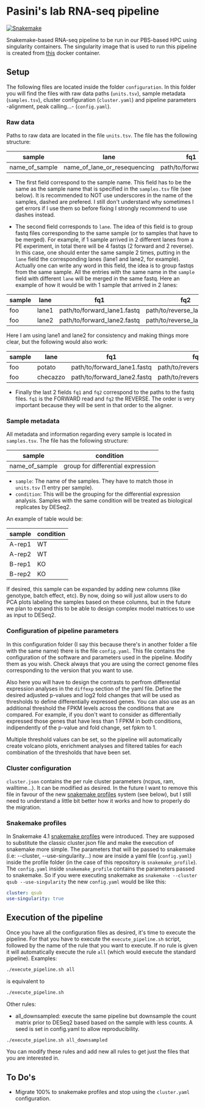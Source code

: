 # Pasini's lab RNA-seq pipeline

[![Snakemake](https://img.shields.io/badge/snakemake-≥5.4.3-brightgreen.svg)](https://snakemake.bitbucket.io)

Snakemake-based RNA-seq pipeline to be run in our PBS-based HPC using singularity containers. The singularity image that is used to run this pipeline is created from [this](https://github.com/dfernandezperez/Docker/blob/master/RNA-seq/Dockerfile) docker container.

## Setup

The following files are located inside the folder `configuration`. In this folder you will find the files with raw data paths (`units.tsv`), sample metadata (`samples.tsv`), cluster configuration (`cluster.yaml`) and pipeline parameters -alignment, peak calling...- (`config.yaml`).

### Raw data

Paths to raw data are located in the file `units.tsv`. The file has the following structure:

| sample | lane | fq1 | fq2 |
|--------|------|-----|------|
| name_of_sample | name_of_lane_or_resequencing | path/to/forward.fastq | path/to/reverse.fastq |

* The first field correspond to the sample name. This field has to be the same as the sample name that is specified in the `samples.tsv` file (see below). It is recommended to NOT use underscores in the name of the samples, dashed are prefered. I still don't understand why sometimes I get errors if I use them so before fixing I strongly recommend to use dashes instead.

* The second field corresponds to `lane`. The idea of this field is to group fastq files corresponding to the same sample (or to samples that have to be merged). For example, if 1 sample arrived in 2 different lanes from a PE experiment, in total there will be 4 fastqs (2 forward and 2 reverse). In this case, one should enter the same sample 2 times, putting in the `lane` field the corresponding lanes (lane1 and lane2, for example). Actually one can write any word in this field, the idea is to group fastqs from the same sample. All the entries with the same name in the `sample` field with different `lane` will be merged in the same fastq. Here an example of how it would be with 1 sample that arrived in 2 lanes:

| sample | lane | fq1 | fq2 |
|--------|------|-----|------|
| foo | lane1 | path/to/forward_lane1.fastq | path/to/reverse_lane1.fastq |
| foo | lane2 | path/to/forward_lane2.fastq | path/to/reverse_lane2.fastq |

Here I am using lane1 and lane2 for consistency and making things more clear, but the following would also work:

| sample | lane | fq1 | fq2 |
|--------|------|-----|------|
| foo | potato | path/to/forward_lane1.fastq | path/to/reverse_lane1.fastq |
| foo | checazzo | path/to/forward_lane2.fastq | path/to/reverse_lane2.fastq |

* Finally the last 2 fields `fq1` and `fq2` correspond to the paths to the fastq files. `fq1` is the FORWARD read and  `fq2` the REVERSE. The order is very important because they will be sent in that order to the aligner.


### Sample metadata

All metadata and information regarding every sample is located in `samples.tsv`. The file has the following structure:

| sample | condition | 
|------|-------|
| name_of_sample | group for differential expression |

* `sample`: The name of the samples. They have to match those in `units.tsv` (1 entry per sample).
* `condition`: This will be the grouping for the differential expression analysis. Samples with the same condition will be treated as biological replicates by DESeq2. 

An example of table would be:


| sample | condition | 
|------|-------|
| A-rep1 | WT |
| A-rep2 | WT |
| B-rep1 | KO |
| B-rep2 | KO |

If desired, this sample can be expanded by adding new columns (like genotype, batch effect, etc). By now, doing so will just allow users to do PCA plots labeling the samples based on these columns, but in the future we plan to expand this to be able to design complex model matrices to use as input to DESeq2.



### Configuration of pipeline parameters

In this configuration folder (I say this because there's in another folder a file with the same name) there is the file `config.yaml`. This file contains the configuration of the software and parameters used in the pipeline. Modify them as you wish. Check always that you are using the correct genome files corresponding to the version that you want to use. 

Also here you will have to design the contrasts to perfrom differential expression analyses in the `diffexp` section of the yaml file. Define the desired adjusted p-values and log2 fold changes that will be used as thresholds to define differentially expressed genes. You can also use as an additional threshold the FPKM levels across the conditions that are compared. For example, if you don't want to consider as differentially expressed those genes that have less than 1 FPKM in both conditions, indipendently of the p-value and fold change, set fpkm to 1.

Multiple threshold values can be set, so the pipeline will automatically create volcano plots, enrichment analyses and filtered tables for each combination of the thresholds that have been set.


### Cluster configuration

`cluster.json` contains the per rule cluster parameters (ncpus, ram, walltime...). It can be modified as desired. In the future I want to remove this file in favour of the new [snakemake profiles](https://github.com/Snakemake-Profiles) system (see below), but I still need to understand a little bit better how it works and how to properly do the migration.


### Snakemake profiles

In Snakemake 4.1 [snakemake profiles](https://github.com/Snakemake-Profiles) were introduced. They are supposed to substitute the classic cluster.json file and make the execution of snakemake more simple. The parameters that will be passed to snakemake (i.e: --cluster, --use-singularity...) now are inside a yaml file (`config.yaml`) inside the profile folder (in the case of this repository is `snakemake_profile`). The `config.yaml` inside `snakemake_profile` contains the parameters passed to snakemake. So if you were executing snakemake as `snakemake --cluster qsub --use-singularity` the new `config.yaml` would be like this:

```yaml
cluster: qsub
use-singularity: true
```

## Execution of the pipeline

Once you have all the configuration files as desired, it's time to execute the pipeline. For that you have to execute the `execute_pipeline.sh` script, followed by the name of the rule that you want to execute. If no rule is given it will automatically execute the rule `all` (which would execute the standard pipeline). Examples:

```bash
./execute_pipeline.sh all
```

is equivalent to 

```bash
./execute_pipeline.sh
```

Other rules:

* all_downsampled: execute the same pipeline but downsample the count matrix prior to DESeq2 based based on the sample with less counts. A seed is set in config.yaml to allow reproducibility.

```bash
./execute_pipeline.sh all_downsampled
```

You can modify these rules and add new all rules to get just the files that you are interested in.


## To Do's

* Migrate 100% to snakemake profiles and stop using the `cluster.yaml` configuration.